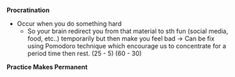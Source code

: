 **Procratination**
+ Occur when you do something hard
	+ So your brain redirect you from that material to sth fun (social media, food, etc..) temporarily but then make you feel bad
-> Can be fix using Pomodoro technique which encourage us to concentrate for a period time then rest. (25 - 5) (60 - 30) 

**Practice Makes Permanent**